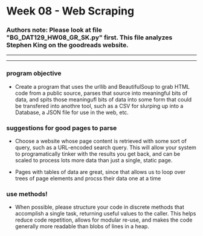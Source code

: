 # Week 08 - Web Scraping

### Authors note: Please look at file "BG_DAT129_HW08_GR_SK.py" first. This file analyzes Stephen King on the goodreads website.

---
---
### program objective
* Create a program that uses the urllib and BeautifulSoup to grab HTML code from a public source, parses that source into meaningful bits of data, and spits those meaningufl bits of data into some form that could be transfered into anothre tool, such as a CSV for slurping up into a Database, a JSON file for use in the web, etc.

### suggestions for good pages to parse
* Choose a website whose page content is retrieved with some sort of query, such as a URL-encoded search query. This will allow your system to programatically tinker with the results you get back, and can be scaled to process lots more data than just a single, static page.

* Pages with tables of data are great, since that allows us to loop over trees of page elements and procss their data one at a time

### use methods!
* When possible, please structure your code in discrete methods that accomplish a single task, returning useful values to the caller. This helps reduce code repetition, allows for modular re-use, and makes the code generally more readable than blobs of lines in a heap.